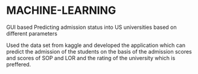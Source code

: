 # MACHINE-LEARNING
GUI based Predicting admission status into US universities based on different parameters 


Used the data set from kaggle and developed the application which can predict the admission of the students on the basis of the admission scores and scores of SOP and LOR and the rating of the university which is preffered.
